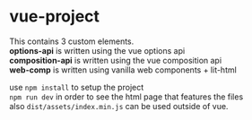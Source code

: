 # vue-project

This contains 3 custom elements.<br>
**options-api** is written using the vue options api <br>
**composition-api** is written using the vue composition api<br>
**web-comp** is written using vanilla web components + lit-html<br>

use `npm install` to setup the project<br>
`npm run dev` in order to see the html page that features the files<br>
also `dist/assets/index.min.js` can be used outside of vue. <br>
